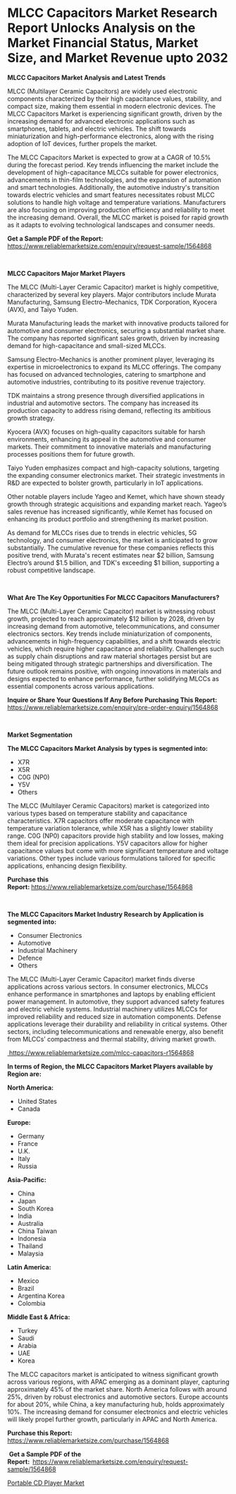 <p><h1>MLCC Capacitors Market Research Report Unlocks Analysis on the Market Financial Status, Market Size, and Market Revenue upto 2032</h1></p><p><strong>MLCC Capacitors Market Analysis and Latest Trends</strong></p>
<p><p>MLCC (Multilayer Ceramic Capacitors) are widely used electronic components characterized by their high capacitance values, stability, and compact size, making them essential in modern electronic devices. The MLCC Capacitors Market is experiencing significant growth, driven by the increasing demand for advanced electronic applications such as smartphones, tablets, and electric vehicles. The shift towards miniaturization and high-performance electronics, along with the rising adoption of IoT devices, further propels the market.</p><p>The MLCC Capacitors Market is expected to grow at a CAGR of 10.5% during the forecast period. Key trends influencing the market include the development of high-capacitance MLCCs suitable for power electronics, advancements in thin-film technologies, and the expansion of automation and smart technologies. Additionally, the automotive industry's transition towards electric vehicles and smart features necessitates robust MLCC solutions to handle high voltage and temperature variations. Manufacturers are also focusing on improving production efficiency and reliability to meet the increasing demand. Overall, the MLCC market is poised for rapid growth as it adapts to evolving technological landscapes and consumer needs.</p></p>
<p><strong>Get a Sample PDF of the Report:&nbsp;</strong> <a href="https://www.reliablemarketsize.com/enquiry/request-sample/1564868?utm_campaign=3525&utm_medium=2&utm_source=Github&utm_content=ia&utm_term=06042025&utm_id=mlcc-capacitors">https://www.reliablemarketsize.com/enquiry/request-sample/1564868</a></p>
<p>&nbsp;</p>
<p><strong>MLCC Capacitors Major Market Players</strong></p>
<p><p>The MLCC (Multi-Layer Ceramic Capacitor) market is highly competitive, characterized by several key players. Major contributors include Murata Manufacturing, Samsung Electro-Mechanics, TDK Corporation, Kyocera (AVX), and Taiyo Yuden.</p><p>Murata Manufacturing leads the market with innovative products tailored for automotive and consumer electronics, securing a substantial market share. The company has reported significant sales growth, driven by increasing demand for high-capacitance and small-sized MLCCs. </p><p>Samsung Electro-Mechanics is another prominent player, leveraging its expertise in microelectronics to expand its MLCC offerings. The company has focused on advanced technologies, catering to smartphone and automotive industries, contributing to its positive revenue trajectory.</p><p>TDK maintains a strong presence through diversified applications in industrial and automotive sectors. The company has increased its production capacity to address rising demand, reflecting its ambitious growth strategy.</p><p>Kyocera (AVX) focuses on high-quality capacitors suitable for harsh environments, enhancing its appeal in the automotive and consumer markets. Their commitment to innovative materials and manufacturing processes positions them for future growth.</p><p>Taiyo Yuden emphasizes compact and high-capacity solutions, targeting the expanding consumer electronics market. Their strategic investments in R&D are expected to bolster growth, particularly in IoT applications.</p><p>Other notable players include Yageo and Kemet, which have shown steady growth through strategic acquisitions and expanding market reach. Yageo’s sales revenue has increased significantly, while Kemet has focused on enhancing its product portfolio and strengthening its market position.</p><p>As demand for MLCCs rises due to trends in electric vehicles, 5G technology, and consumer electronics, the market is anticipated to grow substantially. The cumulative revenue for these companies reflects this positive trend, with Murata's recent estimates near $2 billion, Samsung Electro’s around $1.5 billion, and TDK's exceeding $1 billion, supporting a robust competitive landscape.</p></p>
<p>&nbsp;</p>
<p><strong>What Are The Key Opportunities For MLCC Capacitors Manufacturers?</strong></p>
<p><p>The MLCC (Multi-Layer Ceramic Capacitor) market is witnessing robust growth, projected to reach approximately $12 billion by 2028, driven by increasing demand from automotive, telecommunications, and consumer electronics sectors. Key trends include miniaturization of components, advancements in high-frequency capabilities, and a shift towards electric vehicles, which require higher capacitance and reliability. Challenges such as supply chain disruptions and raw material shortages persist but are being mitigated through strategic partnerships and diversification. The future outlook remains positive, with ongoing innovations in materials and designs expected to enhance performance, further solidifying MLCCs as essential components across various applications.</p></p>
<p><strong>Inquire or Share Your Questions If Any Before Purchasing This Report:</strong> <a href="https://www.reliablemarketsize.com/enquiry/pre-order-enquiry/1564868?utm_campaign=3525&utm_medium=2&utm_source=Github&utm_content=ia&utm_term=06042025&utm_id=mlcc-capacitors">https://www.reliablemarketsize.com/enquiry/pre-order-enquiry/1564868</a></p>
<p>&nbsp;</p>
<p><strong>Market Segmentation</strong></p>
<p><strong>The MLCC Capacitors Market Analysis by types is segmented into:</strong></p>
<p><ul><li>X7R</li><li>X5R</li><li>C0G (NP0)</li><li>Y5V</li><li>Others</li></ul></p>
<p><p>The MLCC (Multilayer Ceramic Capacitors) market is categorized into various types based on temperature stability and capacitance characteristics. X7R capacitors offer moderate capacitance with temperature variation tolerance, while X5R has a slightly lower stability range. C0G (NP0) capacitors provide high stability and low losses, making them ideal for precision applications. Y5V capacitors allow for higher capacitance values but come with more significant temperature and voltage variations. Other types include various formulations tailored for specific applications, enhancing design flexibility.</p></p>
<p><strong>Purchase this Report:&nbsp;</strong><a href="https://www.reliablemarketsize.com/purchase/1564868?utm_campaign=3525&utm_medium=2&utm_source=Github&utm_content=ia&utm_term=06042025&utm_id=mlcc-capacitors">https://www.reliablemarketsize.com/purchase/1564868</a></p>
<p>&nbsp;</p>
<p><strong>The MLCC Capacitors Market Industry Research by Application is segmented into:</strong></p>
<p><ul><li>Consumer Electronics</li><li>Automotive</li><li>Industrial Machinery</li><li>Defence</li><li>Others</li></ul></p>
<p><p>The MLCC (Multi-Layer Ceramic Capacitor) market finds diverse applications across various sectors. In consumer electronics, MLCCs enhance performance in smartphones and laptops by enabling efficient power management. In automotive, they support advanced safety features and electric vehicle systems. Industrial machinery utilizes MLCCs for improved reliability and reduced size in automation components. Defense applications leverage their durability and reliability in critical systems. Other sectors, including telecommunications and renewable energy, also benefit from MLCCs’ compactness and thermal stability, driving market growth.</p></p>
<p><a href="https://www.reliablemarketsize.com/mlcc-capacitors-r1564868?utm_campaign=3525&utm_medium=2&utm_source=Github&utm_content=ia&utm_term=06042025&utm_id=mlcc-capacitors">&nbsp;https://www.reliablemarketsize.com/mlcc-capacitors-r1564868</a></p>
<p><strong>In terms of Region, the MLCC Capacitors Market Players available by Region are:</strong></p>
<p>
    <p> <strong> North America: </strong>
        <ul>
            <li>United States</li>
            <li>Canada</li>
        </ul>
        </p> 
    <p> <strong> Europe: </strong>
        <ul>
            <li>Germany</li>
            <li>France</li>
            <li>U.K.</li>
            <li>Italy</li>
            <li>Russia</li>
        </ul>
        </p> 
    <p> <strong> Asia-Pacific: </strong>
        <ul>
            <li>China</li>
            <li>Japan</li>
            <li>South Korea</li>
            <li>India</li>
            <li>Australia</li>
            <li>China Taiwan</li>
            <li>Indonesia</li>
            <li>Thailand</li>
            <li>Malaysia</li>
        </ul>
        </p> 
    <p> <strong> Latin America: </strong>
        <ul>
            <li>Mexico</li>
            <li>Brazil</li>
            <li>Argentina Korea</li>
            <li>Colombia</li>
        </ul>
        </p> 
    <p> <strong> Middle East & Africa: </strong>
        <ul>
            <li>Turkey</li>
            <li>Saudi</li>
            <li>Arabia</li>
            <li>UAE</li>
            <li>Korea</li>
        </ul>
    </p>
    </p>
<p><p>The MLCC capacitors market is anticipated to witness significant growth across various regions, with APAC emerging as a dominant player, capturing approximately 45% of the market share. North America follows with around 25%, driven by robust electronics and automotive sectors. Europe accounts for about 20%, while China, a key manufacturing hub, holds approximately 10%. The increasing demand for consumer electronics and electric vehicles will likely propel further growth, particularly in APAC and North America.</p></p>
<p><strong>Purchase this Report: </strong><a href="https://www.reliablemarketsize.com/purchase/1564868?utm_campaign=3525&utm_medium=2&utm_source=Github&utm_content=ia&utm_term=06042025&utm_id=mlcc-capacitors">https://www.reliablemarketsize.com/purchase/1564868</a></p>
<p>&nbsp;<strong>Get a Sample PDF of the Report:&nbsp;&nbsp;</strong><a href="https://www.reliablemarketsize.com/enquiry/request-sample/1564868?utm_campaign=3525&utm_medium=2&utm_source=Github&utm_content=ia&utm_term=06042025&utm_id=mlcc-capacitors">https://www.reliablemarketsize.com/enquiry/request-sample/1564868</a></p>
<p><strong></strong></p>
<p><p><a href="https://github.com/oeungcolesh0/Market-Research-Report-List-1/blob/main/portable-cd-player-market.md?utm_campaign=3525&utm_medium=2&utm_source=Github&utm_content=ia&utm_term=06042025&utm_id=mlcc-capacitors">Portable CD Player Market</a></p></p>